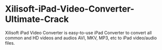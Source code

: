 # Xilisoft-iPad-Video-Converter-Ultimate-Crack
Xilisoft iPad Video Converter is easy-to-use iPad Converter to convert all common and HD videos and audios AVI, MKV, MP3, etc to iPad video/audio files.
